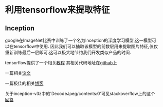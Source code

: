 # 利用tensorflow来提取特征

## Inception

google在ImageNet比赛中训练了一个名为Inception的深度学习模型,这一模型可以在tensorflow中使用.
因此我们可以抽取该模型的前数层用来提取图片特征,仅仅重新训练最后一层即可.这可以极大地节约我们开发类似产品的时间.

tensorflow提供了一个相关[教程](https://www.tensorflow.org/versions/r0.9/how_tos/image_retraining/index.html)
其相关代码地址在[github](tensorflow/tensorflow/examples/image_retraining/retrain.py)上

一篇相关[论文](http://arxiv.org/pdf/1310.1531v1.pdf)

一篇极佳的相关[博客](http://www.kernix.com/blog/image-classification-with-a-pre-trained-deep-neural-network_p11)


关于inception-v3z中的'DecodeJpeg/contents:0'可见stackoverflow上的这个[回答](http://stackoverflow.com/questions/34484148/feeding-image-data-in-tensorflow-for-transfer-learning)